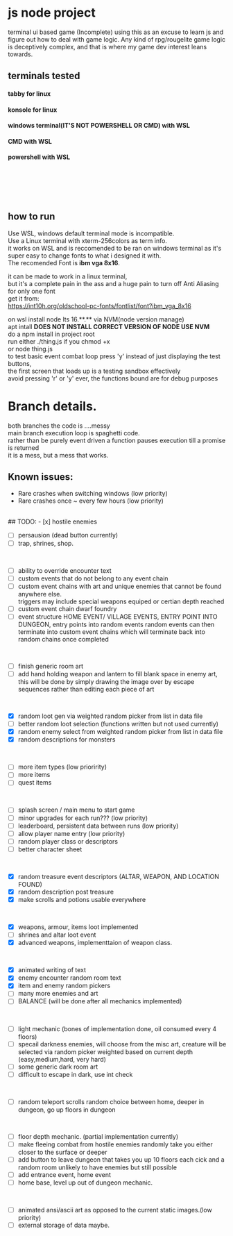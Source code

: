 # js node project
terminal ui based game (Incomplete)
using this as an excuse to learn js and figure out how to deal with game logic.
Any kind of rpg/rougelite game logic is deceptively complex, and that is where my game dev interest leans towards.

## terminals tested

#### tabby for linux
#### konsole for linux
#### windows terminal(IT'S NOT POWERSHELL OR CMD) with WSL 
#### CMD with WSL 
#### powershell with WSL
\
\
\
<br>
## how to run
Use WSL, windows default terminal mode is incompatible.\
Use a Linux terminal with xterm-256colors as term info.
<br>
it works on WSL and is reccomended to be ran on windows terminal as it's super easy to change fonts to what i designed it with. \
The recomended Font is <b>ibm vga 8x16</b>.

it can be made to work in a linux terminal, \
but it's a complete pain in the ass and a huge pain to turn off Anti Aliasing for only one font
<br>
get it from:\
https://int10h.org/oldschool-pc-fonts/fontlist/font?ibm_vga_8x16



on wsl install node lts 16.\*\*.\*\* via NVM(node version manage) \
apt intall <b>DOES NOT INSTALL CORRECT VERSION OF NODE USE NVM</b> \
do a npm install in project root 
<br>
run either ./thing.js if you chmod +x \
or node thing.js 
<br>
to test basic event combat loop press 'y' instead of just displaying the test buttons,\
the first screen that loads up is a testing sandbox effectively\
avoid pressing 'r' or 'y' ever, the functions bound are for debug purposes
<br>
# Branch details.
both branches the code is ....messy \
main branch execution loop is spaghetti code. \
rather than be purely event driven a function pauses execution till a promise is returned \
it is a mess, but a mess that works. 
<br>
## Known issues:
- Rare crashes when switching windows (low priority)
- Rare crashes once ~ every few hours (low priority)
<br>
## TODO:
- [x] hostile enemies 
<br>
  
- [ ] persausion (dead button currently)
- [ ] trap, shrines, shop.
<br>
  
- [ ] ability to override encounter text
- [ ] custom events that do not belong to any event chain
- [ ] custom event chains with art and unique enemies that cannot be found anywhere else.\
triggers may include special weapons equiped or certian depth reached
- [ ] custom event chain dwarf foundry
- [ ] event structure HOME EVENT/ VILLAGE EVENTS, ENTRY POINT INTO DUNGEON, entry points into random events random events can then terminate into custom event chains which will terminate back into random chains once completed
<br>
  
- [ ] finish generic room art
- [ ] add hand holding weapon and lantern to fill blank space in enemy art, this will be done by simply drawing the image over by escape sequences rather than editing each piece of art
<br>
  
- [x] random loot gen via weighted random picker from list in data file
- [ ] better random loot selection (functions written but not used currently)
- [x] random enemy select from weighted random picker from list in data file
- [x] random descriptions for monsters
<br>
  
- [ ] more item types (low prioririty)
- [ ] more items
- [ ] quest items
<br>
  
- [ ] splash screen / main menu to start game
- [ ] minor upgrades for each run??? (low priority)
- [ ] leaderboard, persistent data between runs (low priority)
- [ ] allow player name entry (low priority)
- [ ] random player class or descriptors
- [ ] better character sheet
<br>
  
- [x] random treasure event descriptors (ALTAR, WEAPON, AND LOCATION FOUND)
- [x] random description post treasure
- [x] make scrolls and potions usable everywhere
<br>
  
- [x] weapons, armour, items loot implemented
- [ ] shrines and altar loot event
- [x] advanced weapons, implementtaion of weapon class.
<br>
  
- [x] animated writing of text
- [x] enemy encounter random room text 
- [x] item and enemy random pickers
- [ ] many more enemies and art
- [ ] BALANCE (will be done after all mechanics implemented)
<br>
  
- [ ] light mechanic (bones of implementation done, oil consumed every 4 floors)
- [ ] specail darkness enemies, will choose from the misc art, creature will be selected via random picker weighted based on current depth (easy,medium,hard, very hard)
- [ ] some generic dark room art
- [ ] difficult to escape in dark, use int check
<br>
  
- [ ] random teleport scrolls random choice between home, deeper in dungeon, go up floors in dungeon
<br>
  
- [ ] floor depth mechanic. (partial implementation currently)
- [ ] make fleeing combat from hostile enemies randomly take you either closer to the surface
or deeper
- [ ] add button to leave dungeon that takes you up 10 floors each cick and a random room unlikely to have enemies but still possible
- [ ] add entrance event, home event
- [ ] home base, level up out of dungeon mechanic.
<br>
  
- [ ] animated ansi/ascii art as opposed to the current static images.(low priority)
- [ ] external storage of data maybe.
